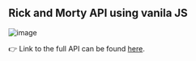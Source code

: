 ## Rick and Morty API using vanila JS

![image](https://user-images.githubusercontent.com/51921003/124138216-00abdc00-dab9-11eb-9492-a0b5457a2c51.png)


:point_right: Link to the full API can be found [here](https://rickandmortyapi.com/).
